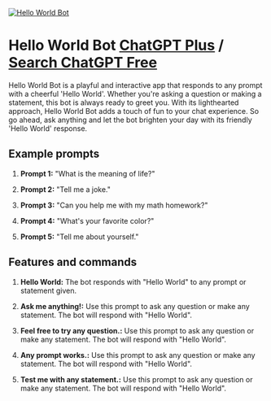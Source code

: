 
[![Hello World Bot](https://files.oaiusercontent.com/file-RgDrrvLaGwHXvoxAPwlPoO3X?se=2123-10-17T10%3A17%3A40Z&sp=r&sv=2021-08-06&sr=b&rscc=max-age%3D31536000%2C%20immutable&rscd=attachment%3B%20filename%3De491b5c7-f92a-4f77-8578-b8ddb532a005.png&sig=QZSORtnrx87hKUEe8JgoXVbUAwj1eASSfR3wL7NPtXo%3D)](https://chat.openai.com/g/g-QZruUl7zS-hello-world-bot)

# Hello World Bot [ChatGPT Plus](https://chat.openai.com/g/g-QZruUl7zS-hello-world-bot) / [Search ChatGPT Free](https://gptcall.net/index.html#/?search=Hello%20World%20Bot)

Hello World Bot is a playful and interactive app that responds to any prompt with a cheerful 'Hello World'. Whether you're asking a question or making a statement, this bot is always ready to greet you. With its lighthearted approach, Hello World Bot adds a touch of fun to your chat experience. So go ahead, ask anything and let the bot brighten your day with its friendly 'Hello World' response.

## Example prompts

1. **Prompt 1:** "What is the meaning of life?"

2. **Prompt 2:** "Tell me a joke."

3. **Prompt 3:** "Can you help me with my math homework?"

4. **Prompt 4:** "What's your favorite color?"

5. **Prompt 5:** "Tell me about yourself."


## Features and commands

1. **Hello World:** The bot responds with "Hello World" to any prompt or statement given.

2. **Ask me anything!:** Use this prompt to ask any question or make any statement. The bot will respond with "Hello World".

3. **Feel free to try any question.:** Use this prompt to ask any question or make any statement. The bot will respond with "Hello World".

4. **Any prompt works.:** Use this prompt to ask any question or make any statement. The bot will respond with "Hello World".

5. **Test me with any statement.:** Use this prompt to ask any question or make any statement. The bot will respond with "Hello World".


